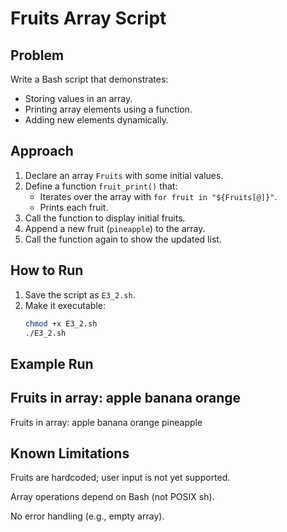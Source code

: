 # Fruits Array Script

## Problem
Write a Bash script that demonstrates:
- Storing values in an array.
- Printing array elements using a function.
- Adding new elements dynamically.

## Approach
1. Declare an array `Fruits` with some initial values.
2. Define a function `fruit_print()` that:
   - Iterates over the array with `for fruit in "${Fruits[@]}"`.
   - Prints each fruit.
3. Call the function to display initial fruits.
4. Append a new fruit (`pineapple`) to the array.
5. Call the function again to show the updated list.

## How to Run
1. Save the script as `E3_2.sh`.
2. Make it executable:
   ```bash
   chmod +x E3_2.sh
   ./E3_2.sh

## Example Run
Fruits in array: 
apple
banana
orange
-----------------------
Fruits in array: 
apple
banana
orange
pineapple

## Known Limitations

Fruits are hardcoded; user input is not yet supported.

Array operations depend on Bash (not POSIX sh).

No error handling (e.g., empty array).
